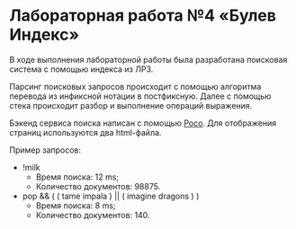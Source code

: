 # Лабораторная работа №4 «Булев Индекс»

В ходе выполнения лабораторной работы была разработана поисковая система с
помощью индекса из ЛР3.

Парсинг поисковых запросов происходит с помощью алгоритма перевода из инфиксной
нотации в постфиксную. Далее с помощью стека происходит разбор и
выполнение операций выражения.

Бэкенд сервиса поиска написан с помощью [Poco](https://pocoproject.org/). Для
отображения страниц используются два html-файла.

Пример запросов:
* !milk
  * Время поиска: 12 ms;
  * Количество документов: 98875.
* pop && ( ( tame impala ) || ( imagine dragons ) )
  * Время поиска: 8 ms;
  * Количество документов: 140.
